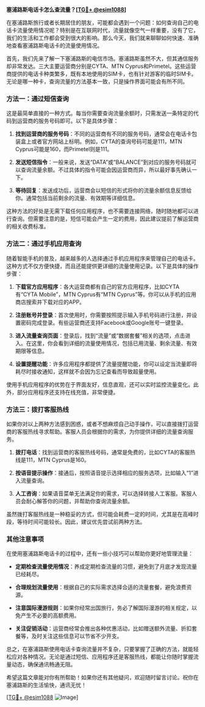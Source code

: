 **塞浦路斯电话卡怎么查流量？[[TG💪+ @esim1088](https://t.me/s/esim1088)]**

在塞浦路斯旅行或者长期居住的朋友，可能都会遇到一个问题：如何查询自己的电话卡流量使用情况呢？特别是在互联网时代，流量就像空气一样重要，没有了它，我们的生活和工作都会受到很大的影响。那么今天，我们就来聊聊如何快速、准确地查看塞浦路斯电话卡的流量使用情况。

首先，我们先来了解一下塞浦路斯的电信市场。塞浦路斯虽然不大，但其通信服务却非常发达。三大主要运营商分别是CYTA、MTN Cyprus和Primetel。这些运营商提供的电话卡种类繁多，既有本地使用的SIM卡，也有针对游客的临时SIM卡。无论是哪一种卡，查询流量的方法基本一致，只是操作界面可能会有所不同。

### **方法一：通过短信查询**
这是最简单直接的一种方式。每当你需要查询流量余额时，只需发送一条特定的代码到运营商的服务号码即可。以下是具体步骤：

1. **找到运营商的服务号码**：不同的运营商有不同的服务号码，通常会在电话卡包装盒上或者官方网站上标明。例如，CYTA的查询号码可能是111，MTN Cyprus可能是160，而Primetel则是111。
   
2. **发送短信指令**：一般来说，发送“DATA”或“BALANCE”到对应的服务号码就可以查询流量余额。不过具体的指令可能会因运营商而异，所以最好事先确认一下。

3. **等待回复**：发送成功后，运营商会以短信的形式将你的流量余额信息反馈给你。通常包括当前剩余的流量、有效期等详细信息。

这种方法的好处是无需下载任何应用程序，也不需要连接网络，随时随地都可以进行查询。但需要注意的是，短信可能会产生一定的费用，因此建议提前了解运营商的相关收费标准。

### **方法二：通过手机应用查询**
随着智能手机的普及，越来越多的人选择通过手机应用程序来管理自己的电话卡。这种方式不仅方便快捷，而且还能提供更详细的流量使用记录。以下是具体的操作步骤：

1. **下载官方应用程序**：各大运营商都有自己的官方应用程序，比如CYTA有“CYTA Mobile”，MTN Cyprus有“MTN Cyprus”等。你可以从手机的应用商店搜索并下载对应的APP。

2. **注册账号并登录**：首次使用时，你需要按照提示输入手机号码进行注册，并设置密码完成登录。有些运营商还支持Facebook或Google账号一键登录。

3. **进入流量查询页面**：登录后，找到“流量”或“数据套餐”相关的选项，点击进入。在这里，你会看到详细的流量使用情况，包括已用流量、剩余流量、有效期限等信息。

4. **设置提醒功能**：许多应用程序都提供了流量提醒功能，你可以设定当流量即将耗尽时接收通知，这样就不会因为忘记查看而导致超量使用。

使用手机应用程序的优势在于界面友好，信息直观，还可以实时监控流量变化。此外，部分应用程序还支持在线充值，非常便捷。

### **方法三：拨打客服热线**
如果你对以上两种方法感到困惑，或者不想麻烦自己动手操作，可以直接拨打运营商的客服热线寻求帮助。客服人员会根据你的需求，为你提供详细的流量查询服务。

1. **拨打电话**：找到运营商的客服热线号码，通常是免费的，比如CYTA的客服热线是111，MTN Cyprus是160。

2. **按语音提示操作**：接通后，按照语音提示选择相应的服务选项，比如输入“1”进入流量查询。

3. **人工咨询**：如果语音菜单无法满足你的需求，可以选择转接人工客服。客服人员会耐心解答你的问题，并帮助你查询流量余额。

虽然拨打客服热线是一种稳妥的方式，但可能会耗费一定的时间，尤其是在高峰时段，等待时间可能较长。因此，建议优先尝试前两种方法。

### **其他注意事项**
在使用塞浦路斯电话卡的过程中，还有一些小技巧可以帮助你更好地管理流量：

- **定期检查流量使用情况**：养成定期检查流量的习惯，避免到了月底才发现流量已经耗尽。
  
- **合理规划流量使用**：根据自己的实际需求选择合适的流量套餐，避免浪费资源。

- **注意国际漫游规则**：如果你经常出国旅行，务必了解国际漫游的相关规定，以免产生不必要的高额费用。

- **关注促销活动**：运营商经常会推出各种优惠活动，比如赠送额外流量、折扣套餐等，及时关注这些信息可以节省不少开支。

总之，在塞浦路斯使用电话卡查询流量并不复杂，只要掌握了正确的方法，就能轻松应对各种情况。无论是通过短信、应用程序还是客服热线，都能让你随时掌握流量动态，确保通讯畅通无阻。

希望这篇文章能对你有所帮助！如果你还有其他疑问，欢迎随时留言讨论。祝你在塞浦路斯的生活愉快，通讯无忧！

[[TG💪+ @esim1088](https://t.me/s/esim1088) ![Image](https://i.postimg.cc/4NQfJmqS/Snipaste-2025-05-13-00-14-12.png)]
